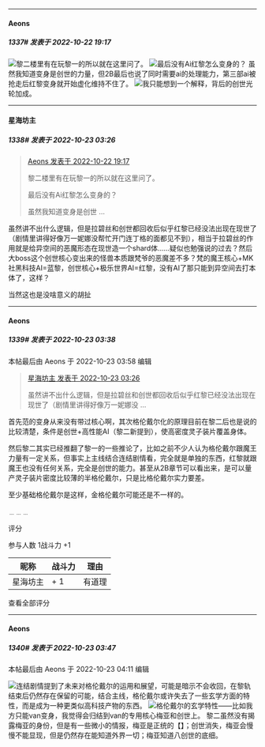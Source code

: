 

*****

####  Aeons  
##### 1337#       发表于 2022-10-22 19:17

<img src="https://static.saraba1st.com/image/smiley/face2017/002.png" referrerpolicy="no-referrer">黎二楼里有在玩黎一的所以就在这里问了。
<img src="https://static.saraba1st.com/image/smiley/face2017/002.png" referrerpolicy="no-referrer">最后没有Ai红黎怎么变身的？
虽然我知道变身是创世的力量，但2B最后也说了同时需要ai的处理能力，第三部ai被抢走后红黎变身就开始虚化维持不住了。
<img src="https://static.saraba1st.com/image/smiley/face2017/002.png" referrerpolicy="no-referrer">我只能想到一个解释，背后的创世光轮加成。



*****

####  星海坊主  
##### 1338#       发表于 2022-10-23 03:26

<blockquote><a href="httphttps://bbs.saraba1st.com/2b/forum.php?mod=redirect&amp;goto=findpost&amp;pid=58042847&amp;ptid=2096744" target="_blank">Aeons 发表于 2022-10-22 19:17</a>

黎二楼里有在玩黎一的所以就在这里问了。

最后没有Ai红黎怎么变身的？

虽然我知道变身是创世 ...</blockquote>
虽然讲不出什么逻辑，但是拉碧丝和创世都回收后似乎红黎已经没法出现在现世了（剧情里讲得好像万一妮娜没帮忙开门连丁格的面都见不到），相当于拉碧丝的作用就是给异空间的恶魔形态在现世造一个shard体……疑似也勉强说的过去？然后大boss这个创世核心变出来的怪兽本质跟梵爷的恶魔差不多？梵的魔王核心+MK社黑科技AI=蓝黎，创世核心+极乐世界AI=红黎，没有AI了那只能到异空间去打本体了，这样？

当然这也是没啥意义的胡扯

*****

####  Aeons  
##### 1339#       发表于 2022-10-23 03:38

 本帖最后由 Aeons 于 2022-10-23 03:58 编辑 
<blockquote><a href="httphttps://bbs.saraba1st.com/2b/forum.php?mod=redirect&amp;goto=findpost&amp;pid=58049101&amp;ptid=2096744" target="_blank">星海坊主 发表于 2022-10-23 03:26</a>

虽然讲不出什么逻辑，但是拉碧丝和创世都回收后似乎红黎已经没法出现在现世了（剧情里讲得好像万一妮娜没 ...</blockquote>
首先范的变身从来没有带过核心啊，其次格伦戴尔化的原理目前在黎二后也是说的比较清楚，条件是创世+高性能AI（黎二新提到），使高密度灵子装片覆盖身体。

然后黎二其实已经推翻了黎一的一些推论了，比如之前不少人认为格伦戴尔跟魔王力量有一定关系，但事实上主线结合连结剧情看，完全就是单独的东西，红黎就跟魔王也没有任何关系，完全是创世的能力。甚至从2B章节可以看出来，是可以量产灵子装片密度比较薄的半格伦戴尔，只是比格伦戴尔实力要差。

至少基础格伦戴尔是这样，金格伦戴尔可能还是不一样的。

﹍﹍﹍

评分

 参与人数 1战斗力 +1

|昵称|战斗力|理由|
|----|---|---|
| 星海坊主| + 1|有道理|

查看全部评分

*****

####  Aeons  
##### 1340#       发表于 2022-10-23 03:47

 本帖最后由 Aeons 于 2022-10-23 04:11 编辑 

<img src="https://static.saraba1st.com/image/smiley/face2017/007.png" referrerpolicy="no-referrer">连结剧情提到了未来对格伦戴尔的运用和展望，可能是暗示不会收回，在黎轨结束后仍然存在保留的可能，结合主线，格伦戴尔或许失去了一些玄学方面的特性，而是成为一种更类似高科技产物的东西。
<img src="https://static.saraba1st.com/image/smiley/face2017/007.png" referrerpolicy="no-referrer">格伦戴尔的玄学特性——比如我方只能van变身，我觉得会归结到van的专用核心梅亚和创世上。 黎二虽然没有揭露梅亚的身份，但是有一些微小的情报，梅亚是正统的【】；创世消失，梅亚会慢慢不能显现，但是仍然存在能知道外界一切；梅亚知道八创世的底细。


